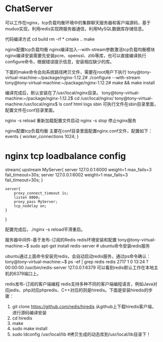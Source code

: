 # ChatServer
可以工作在nginx，tcp负载均衡环境中的集群聊天服务器和客户端源码，基于muduo实现，利用redis实现跨服务器通信，利用MySQL数据库存储信息。

代码编译方式
cd build
rm -rf *
cmake ..
make

nginx配置tcp负载均衡
nginx编译加入--with-stream参数激活tcp负载均衡模块
nginx编译安装需要先安装pcre、openssl、zlib等库，也可以直接编译执行configure命令，根据错误提示信息，安装相应缺少的库。

下面的make命令会向系统路径拷贝文件，需要在root用户下执行
tony@tony-virtual-machine:~/package/nginx-1.12.2# ./configure --with-stream
tony@tony-virtual-machine:~/package/nginx-1.12.2# make && make install

编译完成后，默认安装在了/usr/local/nginx目录。
tony@tony-virtual-machine:~/package/nginx-1.12.2$ cd /usr/local/nginx/
tony@tony-virtual-machine:/usr/local/nginx$ ls
conf html logs sbin
可执行文件在sbin目录里面，配置文件在conf目录里面。

nginx -s reload 重新加载配置文件启动
nginx -s stop 停止nginx服务

nginx配置tcp负载均衡
主要在conf目录里面配置nginx.conf文件，配置如下：
events {
    worker_connections  1024;
}

# nginx tcp loadbalance config
stream{
	upstream MyServer{
		server 127.0.0.1:6000 weight=1 max_fails=3 fail_timeout=30s;
		server 127.0.0.1:6002 weight=1 max_fails=3 fail_timeout=30s;
	}

	server{
		proxy_connect_timeout 1s;
		listen 8000;
		proxy_pass MyServer;
		tcp_nodelay on;
	}
}

配置完成后，./nginx -s reload平滑重启。



服务器中间件-基于发布-订阅的Redis
redis环境安装和配置
tony@tony-virtual-machine:~$ sudo apt-get install redis-server # ubuntu命令安装redis服务

ubuntu通过上面命令安装完redis，会自动启动redis服务，通过ps命令确认：
tony@tony-virtual-machine:~$ ps -ef | grep redis
redis 2717 1 0 13:24 ? 00:00:00 /usr/bin/redis-server
127.0.0.1:6379
可以看到redis默认工作在本地主机的6379端口上。

redis发布-订阅的客户端编程
redis支持多种不同的客户端编程语言，例如Java对应jedis、php对应phpredis、C++对应的则是hiredis。下面是安装hiredis的步骤：

1. git clone https://github.com/redis/hiredis 从github上下载hiredis客户端，进行源码编译安装
2. cd hiredis
3. make
4. sudo make install
5. sudo ldconfig /usr/local/lib  #拷贝生成的动态库到/usr/local/lib目录下！
